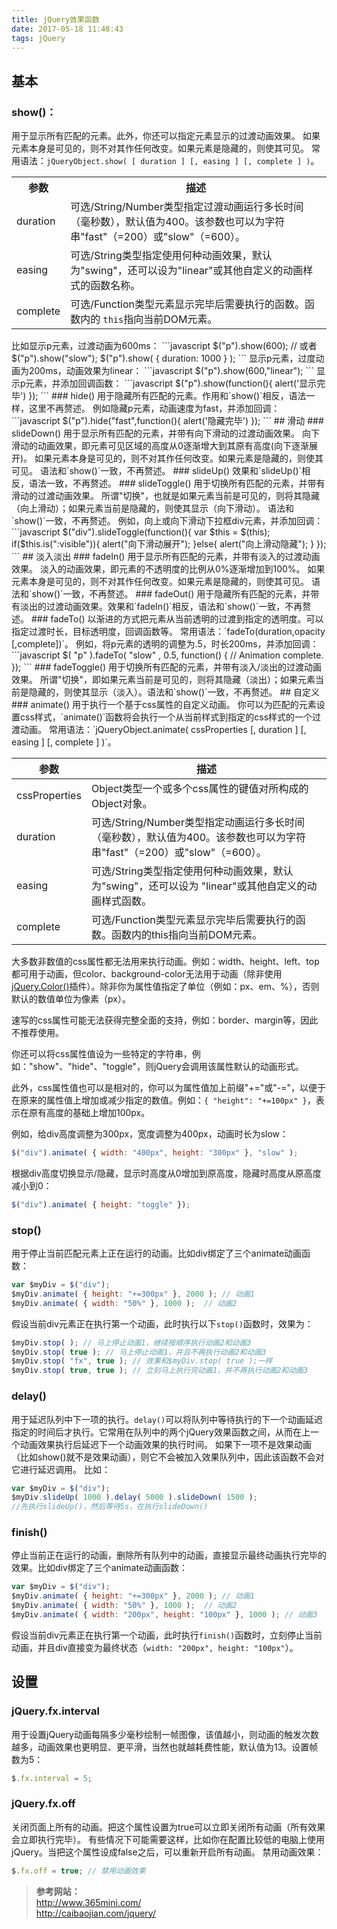 ```yaml
---
title: jQuery效果函数
date: 2017-05-18 11:48:43
tags: jQuery
---
```

## 基本
### show()：
用于显示所有匹配的元素。此外，你还可以指定元素显示的过渡动画效果。 如果元素本身是可见的，则不对其作任何改变。如果元素是隐藏的，则使其可见。
常用语法：`jQueryObject.show( [ duration ] [, easing ] [, complete ] )`。
<table>
    <tr>
      <th>参数</th>
      <th>描述</th></tr>
    <tr>
      <td>duration</td>
      <td>
        可选/String/Number类型指定过渡动画运行多长时间（毫秒数），默认值为400。该参数也可以为字符串"fast"（=200）或"slow"（=600）。</td></tr>
    <tr>
      <td>easing</td>
      <td>
        可选/String类型指定使用何种动画效果，默认为"swing"，还可以设为"linear"或其他自定义的动画样式的函数名称。</td></tr>
    <tr>
      <td>complete</td>
      <td>
        可选/Function类型元素显示完毕后需要执行的函数。函数内的
        <code>this</code>指向当前DOM元素。</td></tr>
</table>
<!--more-->
比如显示p元素，过渡动画为600ms：
```javascript
$("p").show(600); 
// 或者 $("p").show("slow"); $("p").show( { duration: 1000 } );
```
显示p元素，过度动画为200ms，动画效果为linear：
```javascript
$("p").show(600,"linear");
```
显示p元素，并添加回调函数：
```javascript
$("p").show(function(){ alert('显示完毕') });
```
### hide()
用于隐藏所有匹配的元素。作用和`show()`相反，语法一样，这里不再赘述。
例如隐藏p元素，动画速度为fast，并添加回调：
```javascript
$("p").hide("fast",function(){ alert('隐藏完毕') });
```
## 滑动
### slideDown()
用于显示所有匹配的元素，并带有向下滑动的过渡动画效果。 向下滑动的动画效果，即元素可见区域的高度从0逐渐增大到其原有高度(向下逐渐展开)。 如果元素本身是可见的，则不对其作任何改变。如果元素是隐藏的，则使其可见。
语法和`show()`一致，不再赘述。
### slideUp()
效果和`slideUp()`相反，语法一致，不再赘述。
### slideToggle()
用于切换所有匹配的元素，并带有滑动的过渡动画效果。 所谓"切换"，也就是如果元素当前是可见的，则将其隐藏（向上滑动）；如果元素当前是隐藏的，则使其显示（向下滑动）。
语法和`show()`一致，不再赘述。
例如，向上或向下滑动下拉框div元素，并添加回调：
```javascript
$("div").slideToggle(function(){
    var $this = $(this);
    if($this.is(":visible")){
        alert("向下滑动展开");
    }else{
        alert("向上滑动隐藏");
    }
});
```
## 淡入淡出
### fadeIn()
用于显示所有匹配的元素，并带有淡入的过渡动画效果。 淡入的动画效果，即元素的不透明度的比例从0%逐渐增加到100%。 如果元素本身是可见的，则不对其作任何改变。如果元素是隐藏的，则使其可见。
语法和`show()`一致，不再赘述。
### fadeOut()
用于隐藏所有匹配的元素，并带有淡出的过渡动画效果。效果和`fadeIn()`相反，语法和`show()`一致，不再赘述。
### fadeTo()
以渐进的方式把元素从当前透明的过渡到指定的透明度。可以指定过渡时长，目标透明度，回调函数等。
常用语法：`fadeTo(duration,opacity [,complete])`。
例如，将p元素的透明的调整为.5，时长200ms，并添加回调：
```javascript
$( "p" ).fadeTo( "slow" , 0.5, function() {
    // Animation complete.
});
```
### fadeToggle()
用于切换所有匹配的元素，并带有淡入/淡出的过渡动画效果。 所谓"切换"，即如果元素当前是可见的，则将其隐藏（淡出）；如果元素当前是隐藏的，则使其显示（淡入）。语法和`show()`一致，不再赘述。
## 自定义
### animate()
用于执行一个基于css属性的自定义动画。 你可以为匹配的元素设置css样式，`animate()`函数将会执行一个从当前样式到指定的css样式的一个过渡动画。
常用语法：`jQueryObject.animate( cssProperties [, duration ] [, easing ] [, complete ] )`。


| 参数       | 描述   | 
| --------   | -----  | 
| cssProperties    | Object类型一个或多个css属性的键值对所构成的Object对象。 | 
| duration      |   可选/String/Number类型指定动画运行多长时间（毫秒数），默认值为400。该参数也可以为字符串"fast"（=200）或"slow"（=600）。  |
| easing       |   可选/String类型指定使用何种动画效果，默认为"swing"，还可以设为 "linear"或其他自定义的动画样式函数。    | 
| complete       |   可选/Function类型元素显示完毕后需要执行的函数。函数内的this指向当前DOM元素。    | 


大多数非数值的css属性都无法用来执行动画。例如：width、height、left、top都可用于动画，但color、background-color无法用于动画（除非使用[jQuery.Color()](https://github.com/jquery/jquery-color)插件）。除非你为属性值指定了单位（例如：px、em、%），否则默认的数值单位为像素（px）。</br>

速写的css属性可能无法获得完整全面的支持，例如：border、margin等，因此不推荐使用。</br>

你还可以将css属性值设为一些特定的字符串，例如："show"、"hide"、"toggle"，则jQuery会调用该属性默认的动画形式。</br>

此外，css属性值也可以是相对的，你可以为属性值加上前缀"+="或"-="，以便于在原来的属性值上增加或减少指定的数值。例如：`{ "height": "+=100px" }`，表示在原有高度的基础上增加100px。</br>

例如，给div高度调整为300px，宽度调整为400px，动画时长为slow：</br>
```javascript
$("div").animate( { width: "400px", height: "300px" }, "slow" );
```
根据div高度切换显示/隐藏，显示时高度从0增加到原高度，隐藏时高度从原高度减小到0：
```javascript
$("div").animate( { height: "toggle" });
```
### stop()
用于停止当前匹配元素上正在运行的动画。比如div绑定了三个animate动画函数：
```javascript
var $myDiv = $("div");
$myDiv.animate( { height: "+=300px" }, 2000 ); // 动画1
$myDiv.animate( { width: "50%" }, 1000 );  // 动画2
```
假设当前div元素正在执行第一个动画，此时执行以下`stop()`函数时，效果为：
```javascript
$myDiv.stop( ); // 马上停止动画1，继续按顺序执行动画2和动画3
$myDiv.stop( true ); // 马上停止动画1，并且不再执行动画2和动画3
$myDiv.stop( "fx", true ); // 效果和$myDiv.stop( true );一样
$myDiv.stop( true, true ); // 立刻马上执行完动画1，并不再执行动画2和动画3
```
### delay()
用于延迟队列中下一项的执行。`delay()`可以将队列中等待执行的下一个动画延迟指定的时间后才执行。它常用在队列中的两个jQuery效果函数之间，从而在上一个动画效果执行后延迟下一个动画效果的执行时间。
如果下一项不是效果动画（比如show()就不是效果动画），则它不会被加入效果队列中，因此该函数不会对它进行延迟调用。
比如：
```javascript
var $myDiv = $("div");
$myDiv.slideUp( 1000 ).delay( 5000 ).slideDown( 1500 );
//先执行slideUp()，然后等待5s，在执行slideDown()
```
### finish()
停止当前正在运行的动画，删除所有队列中的动画，直接显示最终动画执行完毕的效果。比如div绑定了三个animate动画函数：
```javascript
var $myDiv = $("div");
$myDiv.animate( { height: "+=300px" }, 2000 ); // 动画1
$myDiv.animate( { width: "50%" }, 1000 );  // 动画2
$myDiv.animate( { width: "200px", height: "100px" }, 1000 ); // 动画3
```
假设当前div元素正在执行第一个动画，此时执行`finish()`函数时，立刻停止当前动画，并且div直接变为最终状态（`width: "200px", height: "100px"`）。
## 设置
### jQuery.fx.interval
用于设置jQuery动画每隔多少毫秒绘制一帧图像，该值越小，则动画的触发次数越多，动画效果也更明显、更平滑，当然也就越耗费性能，默认值为13。设置帧数为5：
```javascript
$.fx.interval = 5;
```
### jQuery.fx.off
关闭页面上所有的动画。把这个属性设置为true可以立即关闭所有动画（所有效果会立即执行完毕）。
有些情况下可能需要这样，比如你在配置比较低的电脑上使用jQuery。当把这个属性设成false之后，可以重新开启所有动画。
禁用动画效果：
```javascript
$.fx.off = true; // 禁用动画效果
```
> **参考网站：**</br>
http://www.365mini.com/ </br>
http://caibaojian.com/jquery/